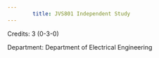 ```yaml
---
        title: JVS801 Independent Study
---
```

Credits: 3 (0-3-0)

Department: Department of Electrical Engineering

